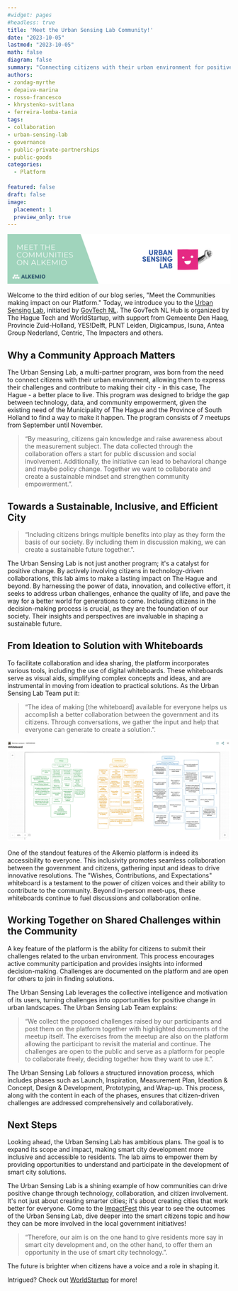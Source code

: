 ```yaml
---
#widget: pages
#headless: true
title: 'Meet the Urban Sensing Lab Community!'
date: "2023-10-05"
lastmod: "2023-10-05"
math: false
diagram: false
summary: "Connecting citizens with their urban environment for positive change"
authors:
- zondag-myrthe
- depaiva-marina
- rosso-francesco
- khrystenko-svitlana
- ferreira-lomba-tania
tags:
- collaboration
- urban-sensing-lab
- governance
- public-private-partnerships
- public-goods
categories:
  - Platform

featured: false
draft: false
image:
  placement: 1
  preview_only: true
---
```


![](./header.png)

Welcome to the third edition of our blog series, "Meet the Communities making impact on our Platform." Today, we introduce you to the [Urban Sensing Lab](https://www.meetup.com/urban-sensing-lab/), initiated by [GovTech NL](https://www.govtechnl.nl/). The GovTech NL Hub is organized by The Hague Tech and WorldStartup, with support from Gemeente Den Haag, Provincie Zuid-Holland, YES!Delft, PLNT Leiden, Digicampus, Isuna, Antea Group Nederland, Centric, The Impacters and others.
 
## Why a Community Approach Matters 

The Urban Sensing Lab, a multi-partner program, was born from the need to connect citizens with their urban environment, allowing them to express their challenges and contribute to making their city - in this case, The Hague - a better place to live. This program was designed to bridge the gap between technology, data, and community empowerment, given the existing need of the Municipality of The Hague and the Province of South Holland to find a way to make it happen. The program consists of 7 meetups from September until November.

> “By measuring, citizens gain knowledge and raise awareness about the measurement subject. The data collected through the collaboration offers a start for public discussion and social involvement. Additionally, the initiative can lead to behavioral change and maybe policy change. Together we want to collaborate and create a sustainable mindset and strengthen community empowerment.”.

## Towards a Sustainable, Inclusive, and Efficient City 

> “Including citizens brings multiple benefits into play as they form the basis of our society. By including them in discussion making, we can create a sustainable future together.”.

The Urban Sensing Lab is not just another program; it's a catalyst for positive change. By actively involving citizens in technology-driven collaborations, this lab aims to make a lasting impact on The Hague and beyond. By harnessing the power of data, innovation, and collective effort, it seeks to address urban challenges, enhance the quality of life, and pave the way for a better world for generations to come. Including citizens in the decision-making process is crucial, as they are the foundation of our society. Their insights and perspectives are invaluable in shaping a sustainable future.

## From Ideation to Solution with Whiteboards

To facilitate collaboration and idea sharing, the platform incorporates various tools, including the use of digital whiteboards. These whiteboards serve as visual aids, simplifying complex concepts and ideas, and are instrumental in moving from ideation to practical solutions. As the Urban Sensing Lab Team put it:

> “The idea of making [the whiteboard] available for everyone helps us accomplish a better collaboration between the government and its citizens. Through conversations, we gather the input and help that everyone can generate to create a solution.”.

![](./whiteboard.png.webp)

One of the standout features of the Alkemio platform is indeed its accessibility to everyone. This inclusivity promotes seamless collaboration between the government and citizens, gathering input and ideas to drive innovative resolutions. The "Wishes, Contributions, and Expectations" whiteboard is a testament to the power of citizen voices and their ability to contribute to the community. Beyond in-person meet-ups, these whiteboards continue to fuel discussions and collaboration online.

## Working Together on Shared Challenges within the Community

A key feature of the platform is the ability for citizens to submit their challenges related to the urban environment. This process encourages active community participation and provides insights into informed decision-making. Challenges are documented on the platform and are open for others to join in finding solutions. 
 
The Urban Sensing Lab leverages the collective intelligence and motivation of its users, turning challenges into opportunities for positive change in urban landscapes. The Urban Sensing Lab Team explains:

> “We collect the proposed challenges raised by our participants and post them on the platform together with highlighted documents of the meetup itself.  The exercises from the meetup are also on the platform allowing the participant to revisit the material and continue. The challenges are open to the public and serve as a platform for people to collaborate freely, deciding together how they want to use it.”.

The Urban Sensing Lab follows a structured innovation process, which includes phases such as Launch, Inspiration, Measurement Plan, Ideation & Concept, Design & Development, Prototyping, and Wrap-up. This process, along with the content in each of the phases, ensures that citizen-driven challenges are addressed comprehensively and collaboratively.

## Next Steps

Looking ahead, the Urban Sensing Lab has ambitious plans. The goal is to expand its scope and impact, making smart city development more inclusive and accessible to residents. The lab aims to empower them by providing opportunities to understand and participate in the development of smart city solutions.

The Urban Sensing Lab is a shining example of how communities can drive positive change through technology, collaboration, and citizen involvement. It's not just about creating smarter cities; it's about creating cities that work better for everyone. Come to the [ImpactFest](https://www.impactfest.nl) this year to see the outcomes of the Urban Sensing Lab, dive deeper into the smart citizens topic and how they can be more involved in the local government initiatives!

> “Therefore, our aim is on the one hand to give residents more say in smart city development and, on the other hand, to offer them an opportunity in the use of smart city technology.”.

The future is brighter when citizens have a voice and a role in shaping it.  
 
 Intrigued? Check out [WorldStartup](https://www.worldstartup.co/stories/meet-the-urban-sensing-lab-community) for more!
